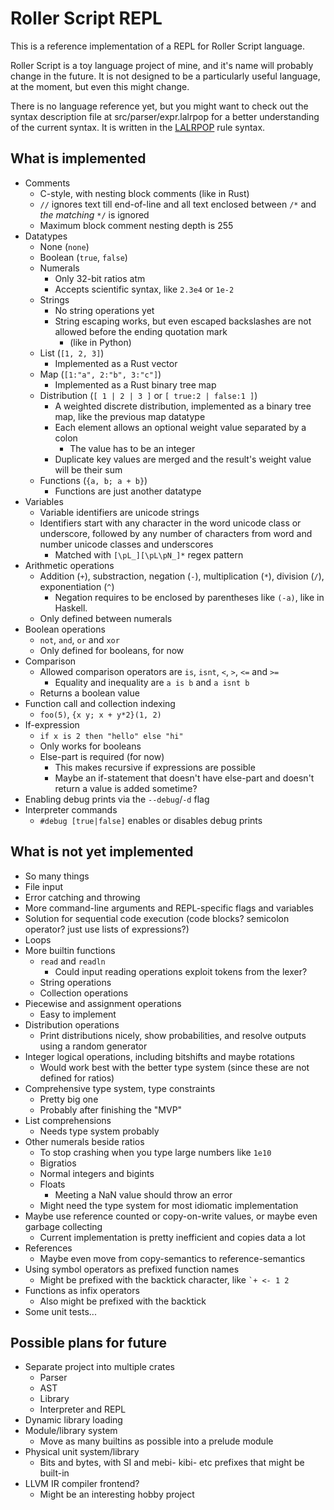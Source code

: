 # Roller Script REPL

This is a reference implementation of a REPL for Roller Script language.

Roller Script is a toy language project of mine, and it's name will probably change in the future.
It is not designed to be a particularly useful language, at the moment, but even this might change.

There is no language reference yet, but you might want to check out the syntax description file at src/parser/expr.lalrpop for a better understanding of the current syntax.
It is written in the [LALRPOP](https://github.com/nikomatsakis/lalrpop) rule syntax.

## What is implemented
* Comments
    * C-style, with nesting block comments (like in Rust)
    * `//` ignores text till end-of-line and all text enclosed between `/*` and _the matching_ `*/` is ignored
    * Maximum block comment nesting depth is 255
* Datatypes
    * None (`none`)
    * Boolean (`true`, `false`)
    * Numerals
        * Only 32-bit ratios atm
        * Accepts scientific syntax, like `2.3e4` or `1e-2`
    * Strings
        * No string operations yet
        * String escaping works, but even escaped backslashes are not allowed before the ending quotation mark
            * (like in Python)
    * List (`[1, 2, 3]`)
        * Implemented as a Rust vector
    * Map (`[1:"a", 2:"b", 3:"c"]`)
        * Implemented as a Rust binary tree map
    * Distribution (`[ 1 | 2 | 3 ]` or `[ true:2 | false:1 ]`)
        * A weighted discrete distribution, implemented as a binary tree map, like the previous map datatype
        * Each element allows an optional weight value separated by a colon
            * The value has to be an integer
        * Duplicate key values are merged and the result's weight value will be their sum
    * Functions (`{a, b; a + b}`)
        * Functions are just another datatype
* Variables
    * Variable identifiers are unicode strings
    * Identifiers start with any character in the word unicode class or underscore, followed by any number of characters from word and number unicode classes and underscores
        * Matched with `[\pL_][\pL\pN_]*` regex pattern
* Arithmetic operations
    * Addition (`+`), substraction, negation (`-`), multiplication (`*`), division (`/`), exponentiation (`^`)
        * Negation requires to be enclosed by parentheses like `(-a)`, like in Haskell.
    * Only defined between numerals
* Boolean operations
    * `not`, `and`, `or` and `xor`
    * Only defined for booleans, for now
* Comparison
    * Allowed comparison operators are `is`, `isnt`, `<`, `>`, `<=` and `>=`
        * Equality and inequality are `a is b` and `a isnt b`
    * Returns a boolean value
* Function call and collection indexing
    * `foo(5)`, `{x y; x + y*2}(1, 2)`
* If-expression
    * `if x is 2 then "hello" else "hi"`
    * Only works for booleans
    * Else-part is required (for now)
        * This makes recursive if expressions are possible
        * Maybe an if-statement that doesn't have else-part and doesn't return a value is added sometime?
* Enabling debug prints via the `--debug`/`-d` flag
* Interpreter commands
    * `#debug [true|false]` enables or disables debug prints

## What is not yet implemented
* So many things
* File input
* Error catching and throwing
* More command-line arguments and REPL-specific flags and variables
* Solution for sequential code execution (code blocks? semicolon operator? just use lists of expressions?)
* Loops
* More builtin functions
    * `read` and `readln`
        * Could input reading operations exploit tokens from the lexer?
    * String operations
    * Collection operations
* Piecewise and assignment operations
    * Easy to implement
* Distribution operations
    * Print distributions nicely, show probabilities, and resolve outputs using a random generator
* Integer logical operations, including bitshifts and maybe rotations
    * Would work best with the better type system (since these are not defined for ratios)
* Comprehensive type system, type constraints
    * Pretty big one
    * Probably after finishing the "MVP"
* List comprehensions
    * Needs type system probably
* Other numerals beside ratios
    * To stop crashing when you type large numbers like `1e10`
    * Bigratios
    * Normal integers and bigints
    * Floats
        * Meeting a NaN value should throw an error
    * Might need the type system for most idiomatic implementation
* Maybe use reference counted or copy-on-write values, or maybe even garbage collecting
    * Current implementation is pretty inefficient and copies data a lot
* References
    * Maybe even move from copy-semantics to reference-semantics
* Using symbol operators as prefixed function names
    * Might be prefixed with the backtick character, like ``` `+ <- 1 2 ```
* Functions as infix operators
    * Also might be prefixed with the backtick
* Some unit tests...

## Possible plans for future
* Separate project into multiple crates
    * Parser
    * AST
    * Library
    * Interpreter and REPL
* Dynamic library loading
* Module/library system
    * Move as many builtins as possible into a prelude module
* Physical unit system/library
    * Bits and bytes, with SI and mebi- kibi- etc prefixes that might be built-in
* LLVM IR compiler frontend?
    * Might be an interesting hobby project
